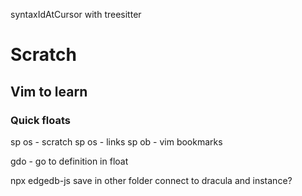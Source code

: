 
syntaxIdAtCursor with treesitter

# Scratch




## Vim to learn

### Quick floats
sp os - scratch
sp os - links
sp ob - vim bookmarks

gdo - go to definition in float

npx edgedb-js
save in other folder
connect to dracula and instance?








